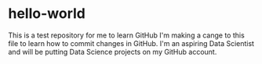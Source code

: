 # hello-world
This is a test repository for me to learn GitHub
I'm making a cange to this file to learn how to commit changes in GitHub. I'm an aspiring Data Scientist and will be putting Data Science projects on my GitHub account.
